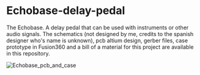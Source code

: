 # Echobase-delay-pedal
The Echobase. A delay pedal that can be used with instruments or other audio signals. The schematics (not designed by me, credits to the spanish designer who's name is unknown), pcb altium design, gerber files, case prototype in Fusion360 and a bill of a material for this project are available in this repository.

![Echobase_pcb_and_case](https://github.com/FRniels/Echobase-delay-pedal/assets/115066333/c8cbb3cf-b5be-430b-8383-2834a33182ea)
